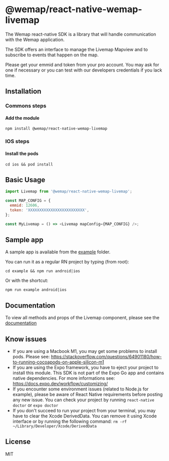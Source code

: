 # @wemap/react-native-wemap-livemap

The Wemap react-native SDK is a library that will handle communication with the Wemap application.

The SDK offers an interface to manage the Livemap Mapview and to subscribe to events that happen on the map.

Please get your emmid and token from your pro account. You may ask for one if necessary or you can test with our developers credentials if you lack time.

## Installation

### Commons steps

#### Add the module

```
npm install @wemap/react-native-wemap-livemap
```

### IOS steps

#### Install the pods

```
cd ios && pod install
```

## Basic Usage

```js
import Livemap from '@wemap/react-native-wemap-livemap';

const MAP_CONFIG = {
  emmid: 12606,
  token: 'XXXXXXXXXXXXXXXXXXXXXXXXX',
};

const MyLivemap = () => <Livemap mapConfig={MAP_CONFIG} />;
```

## Sample app

A sample app is available from the [example](https://github.com/wemap/react-native-wemap-livemap/tree/master/example) folder.

You can run it as a regular RN project by typing (from root):

```
cd example && npm run android|ios
```

Or with the shortcut:

```
npm run example android|ios
```

## Documentation

To view all methods and props of the Livemap component, please see the [documentation](https://developers.getwemap.com/docs/react-native/livemap)

## Know issues

- If you are using a Macbook M1, you may get some problems to install pods. Please see: https://stackoverflow.com/questions/64901180/how-to-running-cocoapods-on-apple-silicon-m1
- If you are using the Expo framework, you have to eject your project to install this module. This SDK is not part of the Expo Go app and contains native dependencies. For more informations see: https://docs.expo.dev/workflow/customizing/
- If you encounter some environment issues (related to Node.js for example), please be aware of React Native requirements before posting any new issue. You can check your project by running `react-native doctor` or `expo doctor`
- If you don't succeed to run your project from your terminal, you may have to clear the Xcode DerivedData. You can remove it using Xcode interface or by running the following command: `rm -rf ~/Library/Developer/Xcode/DerivedData`

## License

MIT
